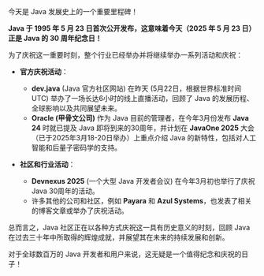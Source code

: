 今天是 Java 发展史上的一个重要里程碑！

**Java 于 1995 年 5 月 23 日首次公开发布，这意味着今天（2025 年 5 月 23 日）正是 Java 的 30 周年纪念日！**

为了庆祝这一重要时刻，整个行业已经举办并将继续举办一系列活动和庆祝：

- **官方庆祝活动**：
    
    - **dev.java** (Java 官方社区网站) 在昨天 (5月22日，根据世界标准时间 UTC) 举办了一场长达6小时的线上直播活动，回顾了 Java 的发展历程、全球影响以及共同展望未来。
    - **Oracle (甲骨文公司)** 作为 Java 目前的管理者，在今年3月份发布 **Java 24** 时就已提及 Java 即将到来的30周年，并计划在 **JavaOne 2025** 大会（已于2025年3月18-20日举办）上重点介绍 Java 的新特性，包括对人工智能和后量子密码学的支持。
- **社区和行业活动**：
    
    - **Devnexus 2025** (一个大型 Java 开发者会议) 在今年3月初也举行了庆祝 Java 30周年的活动。
    - 许多其他的公司和社区，例如 **Payara** 和 **Azul Systems**，也发表了相关的博客文章或举办了庆祝活动。

总而言之，Java 社区正在以各种方式庆祝这一具有历史意义的时刻，回顾 Java 在过去三十年中所取得的辉煌成就，并展望其在未来的持续发展和创新。

对于全球数百万的 Java 开发者和用户来说，这无疑是一个值得纪念和庆祝的日子！